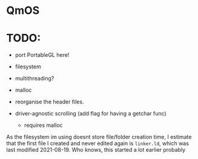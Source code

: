 # QmOS

# TODO:
- port PortableGL here!
- filesystem
- multithreading?
- malloc
- reorganise the header files.

- driver-agnostic scrolling
  (add flag for having a getchar func)
  * requires malloc

As the filesystem im using doesnt store file/folder creation time, I estimate that the first file I created and never edited again is `linker.ld`, which was last modified 2021-08-19. Who knows, this started a lot earlier probably
